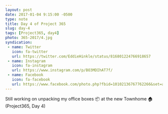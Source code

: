 ```yaml
---
layout: post
date: 2017-01-04 9:15:00 -0500
type: note
title: Day 4 of Project 365
slug: day-4
tags: [Project365, day4]
photo: 365-2017/4.jpg
syndication:
 - name: Twitter
   icon: fa-twitter
   url: https://twitter.com/EddieHinkle/status/816801224766918657
 - name: Instagram
   icon: fa-instagram
   url: https://www.instagram.com/p/BO3MDIhAT7f/
 - name: Facebook
   icon: fa-facebook
   url: https://www.facebook.com/photo.php?fbid=10102136767762266&set=a.10102131355967546.1073741838.19506647
---
```

Still working on unpacking my office boxes 📦 at the new Townhome 🏠 (Project365, Day 4)